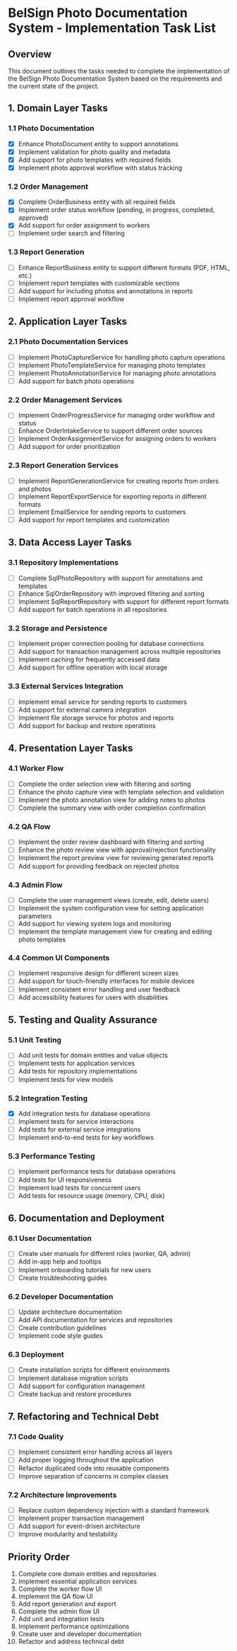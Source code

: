 # BelSign Photo Documentation System - Implementation Task List

## Overview
This document outlines the tasks needed to complete the implementation of the BelSign Photo Documentation System based on the requirements and the current state of the project.

## 1. Domain Layer Tasks

### 1.1 Photo Documentation
- [x] Enhance PhotoDocument entity to support annotations
- [x] Implement validation for photo quality and metadata
- [x] Add support for photo templates with required fields
- [x] Implement photo approval workflow with status tracking

### 1.2 Order Management
- [x] Complete OrderBusiness entity with all required fields
- [x] Implement order status workflow (pending, in progress, completed, approved)
- [x] Add support for order assignment to workers
- [ ] Implement order search and filtering

### 1.3 Report Generation
- [ ] Enhance ReportBusiness entity to support different formats (PDF, HTML, etc.)
- [ ] Implement report templates with customizable sections
- [ ] Add support for including photos and annotations in reports
- [ ] Implement report approval workflow

## 2. Application Layer Tasks

### 2.1 Photo Documentation Services
- [ ] Implement PhotoCaptureService for handling photo capture operations
- [ ] Implement PhotoTemplateService for managing photo templates
- [ ] Implement PhotoAnnotationService for managing photo annotations
- [ ] Add support for batch photo operations

### 2.2 Order Management Services
- [ ] Implement OrderProgressService for managing order workflow and status
- [ ] Enhance OrderIntakeService to support different order sources
- [ ] Implement OrderAssignmentService for assigning orders to workers
- [ ] Add support for order prioritization

### 2.3 Report Generation Services
- [ ] Implement ReportGenerationService for creating reports from orders and photos
- [ ] Implement ReportExportService for exporting reports in different formats
- [ ] Implement EmailService for sending reports to customers
- [ ] Add support for report templates and customization

## 3. Data Access Layer Tasks

### 3.1 Repository Implementations
- [ ] Complete SqlPhotoRepository with support for annotations and templates
- [ ] Enhance SqlOrderRepository with improved filtering and sorting
- [ ] Implement SqlReportRepository with support for different report formats
- [ ] Add support for batch operations in all repositories

### 3.2 Storage and Persistence
- [ ] Implement proper connection pooling for database connections
- [ ] Add support for transaction management across multiple repositories
- [ ] Implement caching for frequently accessed data
- [ ] Add support for offline operation with local storage

### 3.3 External Services Integration
- [ ] Implement email service for sending reports to customers
- [ ] Add support for external camera integration
- [ ] Implement file storage service for photos and reports
- [ ] Add support for backup and restore operations

## 4. Presentation Layer Tasks

### 4.1 Worker Flow
- [ ] Complete the order selection view with filtering and sorting
- [ ] Enhance the photo capture view with template selection and validation
- [ ] Implement the photo annotation view for adding notes to photos
- [ ] Complete the summary view with order completion confirmation

### 4.2 QA Flow
- [ ] Implement the order review dashboard with filtering and sorting
- [ ] Enhance the photo review view with approval/rejection functionality
- [ ] Implement the report preview view for reviewing generated reports
- [ ] Add support for providing feedback on rejected photos

### 4.3 Admin Flow
- [ ] Complete the user management views (create, edit, delete users)
- [ ] Implement the system configuration view for setting application parameters
- [ ] Add support for viewing system logs and monitoring
- [ ] Implement the template management view for creating and editing photo templates

### 4.4 Common UI Components
- [ ] Implement responsive design for different screen sizes
- [ ] Add support for touch-friendly interfaces for mobile devices
- [ ] Implement consistent error handling and user feedback
- [ ] Add accessibility features for users with disabilities

## 5. Testing and Quality Assurance

### 5.1 Unit Testing
- [ ] Add unit tests for domain entities and value objects
- [ ] Implement tests for application services
- [ ] Add tests for repository implementations
- [ ] Implement tests for view models

### 5.2 Integration Testing
- [x] Add integration tests for database operations
- [ ] Implement tests for service interactions
- [ ] Add tests for external service integrations
- [ ] Implement end-to-end tests for key workflows

### 5.3 Performance Testing
- [ ] Implement performance tests for database operations
- [ ] Add tests for UI responsiveness
- [ ] Implement load tests for concurrent users
- [ ] Add tests for resource usage (memory, CPU, disk)

## 6. Documentation and Deployment

### 6.1 User Documentation
- [ ] Create user manuals for different roles (worker, QA, admin)
- [ ] Add in-app help and tooltips
- [ ] Implement onboarding tutorials for new users
- [ ] Create troubleshooting guides

### 6.2 Developer Documentation
- [ ] Update architecture documentation
- [ ] Add API documentation for services and repositories
- [ ] Create contribution guidelines
- [ ] Implement code style guides

### 6.3 Deployment
- [ ] Create installation scripts for different environments
- [ ] Implement database migration scripts
- [ ] Add support for configuration management
- [ ] Create backup and restore procedures

## 7. Refactoring and Technical Debt

### 7.1 Code Quality
- [ ] Implement consistent error handling across all layers
- [ ] Add proper logging throughout the application
- [ ] Refactor duplicated code into reusable components
- [ ] Improve separation of concerns in complex classes

### 7.2 Architecture Improvements
- [ ] Replace custom dependency injection with a standard framework
- [ ] Implement proper transaction management
- [ ] Add support for event-driven architecture
- [ ] Improve modularity and testability

## Priority Order
1. Complete core domain entities and repositories
2. Implement essential application services
3. Complete the worker flow UI
4. Implement the QA flow UI
5. Add report generation and export
6. Complete the admin flow UI
7. Add unit and integration tests
8. Implement performance optimizations
9. Create user and developer documentation
10. Refactor and address technical debt
